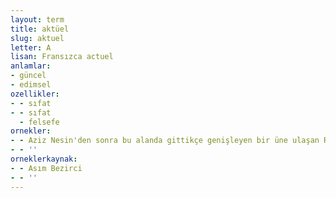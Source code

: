 ```yaml
---
layout: term
title: aktüel
slug: aktuel
letter: A
lisan: Fransızca actuel
anlamlar:
- güncel
- edimsel
ozellikler:
- - sıfat
- - sıfat
  - felsefe
ornekler:
- - Aziz Nesin'den sonra bu alanda gittikçe genişleyen bir üne ulaşan Rıfat Ilgaz, ondan biraz farklı olarak gündelik olayların aktüel parlaklığına bağlanan, bu yüzden de çabuk eskiyen mizah unsurlarından uzak kalmaya çalışıyor.
- - ''
orneklerkaynak:
- - Asım Bezirci
- - ''
---
```

